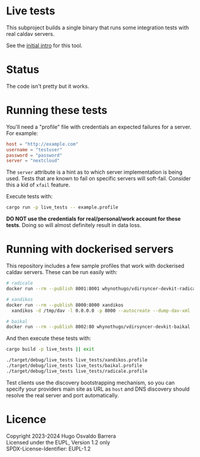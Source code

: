 # Live tests

This subproject builds a single binary that runs some integration tests with
real caldav servers.

See the [initial intro] for this tool.

[initial intro]: https://whynothugo.nl/journal/2023/04/27/libdav-live-test-results/

# Status

The code isn't pretty but it works.

# Running these tests

You'll need a "profile" file with credentials an expected failures for a
server. For example:

```toml
host = "http://example.com"
username = "testuser"
password = "password"
server = "nextcloud"
```

The `server` attribute is a hint as to which server implementation is being
used. Tests that are known to fail on specific servers will soft-fail. Consider
this a kid of `xfail` feature.

Execute tests with:

```sh
cargo run -p live_tests -- example.profile
```

**DO NOT use the credentials for real/personal/work account for these tests**.
Doing so will almost definitely result in data loss.

# Running with dockerised servers

This repository includes a few sample profiles that work with dockerised caldav
servers. These can be run easily with:

```sh
# radicale
docker run --rm --publish 8001:8001 whynothugo/vdirsyncer-devkit-radicale

# xandikos
docker run --rm --publish 8000:8000 xandikos 
  xandikos -d /tmp/dav -l 0.0.0.0 -p 8000 --autocreate --dump-dav-xml

# baikal
docker run --rm --publish 8002:80 whynothugo/vdirsyncer-devkit-baikal
```

And then execute these tests with:

```sh
cargo build -p live_tests || exit

./target/debug/live_tests live_tests/xandikos.profile
./target/debug/live_tests live_tests/baikal.profile
./target/debug/live_tests live_tests/radicale.profile
```

Test clients use the discovery bootstrapping mechanism, so you can specify your
providers main site as URL as `host` and DNS discovery should resolve the real
server and port automatically.

# Licence

Copyright 2023-2024 Hugo Osvaldo Barrera  
Licensed under the EUPL, Version 1.2 only  
SPDX-License-Identifier: EUPL-1.2
